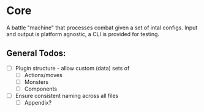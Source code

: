 # Core
A battle "machine" that processes combat given a set of intal configs. Input and output is platform agnostic, a CLI is provided for testing.
## General Todos:
- [ ] Plugin structure - allow custom (data) sets of
	- [ ] Actions/moves
	- [ ] Monsters
	- [ ] Components
- [ ] Ensure consistent naming across all files
	- [ ] Appendix? 